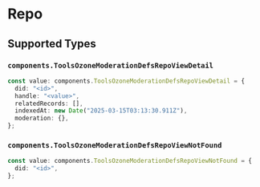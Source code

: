 # Repo


## Supported Types

### `components.ToolsOzoneModerationDefsRepoViewDetail`

```typescript
const value: components.ToolsOzoneModerationDefsRepoViewDetail = {
  did: "<id>",
  handle: "<value>",
  relatedRecords: [],
  indexedAt: new Date("2025-03-15T03:13:30.911Z"),
  moderation: {},
};
```

### `components.ToolsOzoneModerationDefsRepoViewNotFound`

```typescript
const value: components.ToolsOzoneModerationDefsRepoViewNotFound = {
  did: "<id>",
};
```

